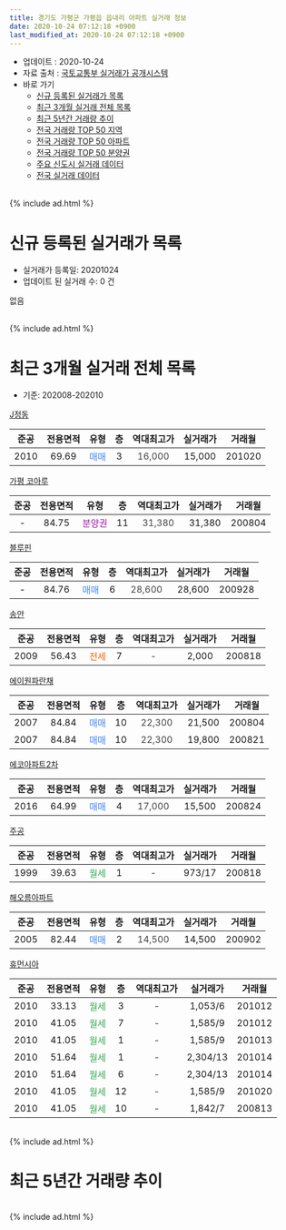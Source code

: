 ```yaml
---
title: 경기도 가평군 가평읍 읍내리 아파트 실거래 정보
date: 2020-10-24 07:12:18 +0900
last_modified_at: 2020-10-24 07:12:18 +0900
---
```


* 업데이트 : 2020-10-24
* 자료 출처 : [국토교통부 실거래가 공개시스템](http://rt.molit.go.kr)
* 바로 가기
    * [신규 등록된 실거래가 목록](#신규-등록된-실거래가-목록)
    * [최근 3개월 실거래 전체 목록](#최근-3개월-실거래-전체-목록)
    * [최근 5년간 거래량 추이](#최근-5년간-거래량-추이)
    * [전국 거래량 TOP 50 지역](https://inasie.github.io/apt-trade-info/최근-3개월-전국에서-가장-거래가-많이-발생한-지역)
    * [전국 거래량 TOP 50 아파트](https://inasie.github.io/apt-trade-info/최근-3개월-전국에서-가장-거래가-많이-발생한-아파트)
    * [전국 거래량 TOP 50 분양권](https://inasie.github.io/apt-trade-info/최근-3개월-전국에서-가장-거래가-많이-발생한-분양권)
    * [주요 신도시 실거래 데이터](https://inasie.github.io/apt-trade-info/주요-신도시)
    * [전국 실거래 데이터](https://inasie.github.io/apt-trade-info/전국)
<br>
{% include ad.html %}
<br>

# 신규 등록된 실거래가 목록
* 실거래가 등록일: 20201024
* 업데이트 된 실거래 수: 0 건

없음

<br>
{% include ad.html %}
<br>

# 최근 3개월 실거래 전체 목록
* 기준: 202008-202010


[J정동](https://search.naver.com/search.naver?query=%EA%B2%BD%EA%B8%B0%EB%8F%84+%EA%B0%80%ED%8F%89%EA%B5%B0+%EA%B0%80%ED%8F%89%EC%9D%8D+%EC%9D%8D%EB%82%B4%EB%A6%AC+J%EC%A0%95%EB%8F%99)

|준공|전용면적|유형|층|역대최고가|실거래가|거래월|
|:---:|:---:|:---:|:---:|:---:|:---:|:---:|
|2010|69.69|<span style="color:#4285f3">매매</span>|3|<span style="color:#444444">16,000</span>|15,000|201020|

[가평 코아루](https://search.naver.com/search.naver?query=%EA%B2%BD%EA%B8%B0%EB%8F%84+%EA%B0%80%ED%8F%89%EA%B5%B0+%EA%B0%80%ED%8F%89%EC%9D%8D+%EC%9D%8D%EB%82%B4%EB%A6%AC+%EA%B0%80%ED%8F%89+%EC%BD%94%EC%95%84%EB%A3%A8)

|준공|전용면적|유형|층|역대최고가|실거래가|거래월|
|:---:|:---:|:---:|:---:|:---:|:---:|:---:|
|-|84.75|<span style="color:#9C11A5">분양권</span>|11|<span style="color:#444444">31,380</span>|31,380|200804|

[블루핀](https://search.naver.com/search.naver?query=%EA%B2%BD%EA%B8%B0%EB%8F%84+%EA%B0%80%ED%8F%89%EA%B5%B0+%EA%B0%80%ED%8F%89%EC%9D%8D+%EC%9D%8D%EB%82%B4%EB%A6%AC+%EB%B8%94%EB%A3%A8%ED%95%80)

|준공|전용면적|유형|층|역대최고가|실거래가|거래월|
|:---:|:---:|:---:|:---:|:---:|:---:|:---:|
|-|84.76|<span style="color:#4285f3">매매</span>|6|<span style="color:#444444">28,600</span>|28,600|200928|

[송안](https://search.naver.com/search.naver?query=%EA%B2%BD%EA%B8%B0%EB%8F%84+%EA%B0%80%ED%8F%89%EA%B5%B0+%EA%B0%80%ED%8F%89%EC%9D%8D+%EC%9D%8D%EB%82%B4%EB%A6%AC+%EC%86%A1%EC%95%88)

|준공|전용면적|유형|층|역대최고가|실거래가|거래월|
|:---:|:---:|:---:|:---:|:---:|:---:|:---:|
|2009|56.43|<span style="color:#ff5a00">전세</span>|7|<span style="color:#444444">-</span>|2,000|200818|

[에이원파란채](https://search.naver.com/search.naver?query=%EA%B2%BD%EA%B8%B0%EB%8F%84+%EA%B0%80%ED%8F%89%EA%B5%B0+%EA%B0%80%ED%8F%89%EC%9D%8D+%EC%9D%8D%EB%82%B4%EB%A6%AC+%EC%97%90%EC%9D%B4%EC%9B%90%ED%8C%8C%EB%9E%80%EC%B1%84)

|준공|전용면적|유형|층|역대최고가|실거래가|거래월|
|:---:|:---:|:---:|:---:|:---:|:---:|:---:|
|2007|84.84|<span style="color:#4285f3">매매</span>|10|<span style="color:#444444">22,300</span>|21,500|200804|
|2007|84.84|<span style="color:#4285f3">매매</span>|10|<span style="color:#444444">22,300</span>|19,800|200821|

[에코아파트2차](https://search.naver.com/search.naver?query=%EA%B2%BD%EA%B8%B0%EB%8F%84+%EA%B0%80%ED%8F%89%EA%B5%B0+%EA%B0%80%ED%8F%89%EC%9D%8D+%EC%9D%8D%EB%82%B4%EB%A6%AC+%EC%97%90%EC%BD%94%EC%95%84%ED%8C%8C%ED%8A%B82%EC%B0%A8)

|준공|전용면적|유형|층|역대최고가|실거래가|거래월|
|:---:|:---:|:---:|:---:|:---:|:---:|:---:|
|2016|64.99|<span style="color:#4285f3">매매</span>|4|<span style="color:#444444">17,000</span>|15,500|200824|

[주공](https://search.naver.com/search.naver?query=%EA%B2%BD%EA%B8%B0%EB%8F%84+%EA%B0%80%ED%8F%89%EA%B5%B0+%EA%B0%80%ED%8F%89%EC%9D%8D+%EC%9D%8D%EB%82%B4%EB%A6%AC+%EC%A3%BC%EA%B3%B5)

|준공|전용면적|유형|층|역대최고가|실거래가|거래월|
|:---:|:---:|:---:|:---:|:---:|:---:|:---:|
|1999|39.63|<span style="color:#34a853">월세</span>|1|<span style="color:#444444">-</span>|973/17|200818|

[해오름아파트](https://search.naver.com/search.naver?query=%EA%B2%BD%EA%B8%B0%EB%8F%84+%EA%B0%80%ED%8F%89%EA%B5%B0+%EA%B0%80%ED%8F%89%EC%9D%8D+%EC%9D%8D%EB%82%B4%EB%A6%AC+%ED%95%B4%EC%98%A4%EB%A6%84%EC%95%84%ED%8C%8C%ED%8A%B8)

|준공|전용면적|유형|층|역대최고가|실거래가|거래월|
|:---:|:---:|:---:|:---:|:---:|:---:|:---:|
|2005|82.44|<span style="color:#4285f3">매매</span>|2|<span style="color:#444444">14,500</span>|14,500|200902|

[휴먼시아](https://search.naver.com/search.naver?query=%EA%B2%BD%EA%B8%B0%EB%8F%84+%EA%B0%80%ED%8F%89%EA%B5%B0+%EA%B0%80%ED%8F%89%EC%9D%8D+%EC%9D%8D%EB%82%B4%EB%A6%AC+%ED%9C%B4%EB%A8%BC%EC%8B%9C%EC%95%84)

|준공|전용면적|유형|층|역대최고가|실거래가|거래월|
|:---:|:---:|:---:|:---:|:---:|:---:|:---:|
|2010|33.13|<span style="color:#34a853">월세</span>|3|<span style="color:#444444">-</span>|1,053/6|201012|
|2010|41.05|<span style="color:#34a853">월세</span>|7|<span style="color:#444444">-</span>|1,585/9|201012|
|2010|41.05|<span style="color:#34a853">월세</span>|1|<span style="color:#444444">-</span>|1,585/9|201013|
|2010|51.64|<span style="color:#34a853">월세</span>|1|<span style="color:#444444">-</span>|2,304/13|201014|
|2010|51.64|<span style="color:#34a853">월세</span>|6|<span style="color:#444444">-</span>|2,304/13|201014|
|2010|41.05|<span style="color:#34a853">월세</span>|12|<span style="color:#444444">-</span>|1,585/9|201020|
|2010|41.05|<span style="color:#34a853">월세</span>|10|<span style="color:#444444">-</span>|1,842/7|200813|


<br>
{% include ad.html %}
<br>

# 최근 5년간 거래량 추이


<div style="width:100%;">
    <canvas id="deal_progress" height="200"></canvas>
</div>

<script>
new Chart(document.getElementById("deal_progress"), {
    type: 'line',
    data: {
        labels: ['201510','201511','201512','201601','201602','201603','201604','201605','201606','201607','201608','201609','201610','201611','201612','201701','201702','201703','201704','201705','201706','201707','201708','201709','201710','201711','201712','201801','201802','201803','201804','201805','201806','201807','201808','201809','201810','201811','201812','201901','201902','201903','201904','201905','201906','201907','201908','201909','201910','201911','201912','202001','202002','202003','202004','202005','202006','202007','202008','202009','202010'],
        datasets: [{
            label: '매매',
            pointRadius: 1,
            data: [6, 3, 5, 4, 11, 9, 11, 9, 1, 5, 4, 2, 5, 2, 2, 3, 3, 4, 3, 4, 6, 3, 4, 5, 1, 6, 2, 4, 4, 3, 2, 5, 2, 0, 3, 2, 3, 3, 4, 4, 2, 6, 2, 2, 5, 1, 2, 8, 2, 2, 8, 1, 4, 4, 4, 3, 2, 4, 4, 2, 1],
            borderColor: "rgba(255, 201, 14, 1)",
            backgroundColor: "rgba(255, 201, 14, 0.5)",
            fill: false,
            lineTension: 0
        },{
            label: '전월세',
            pointRadius: 1,
            data: [4, 2, 2, 3, 0, 8, 1, 5, 0, 1, 2, 4, 10, 3, 2, 3, 3, 1, 7, 0, 4, 1, 2, 3, 6, 5, 1, 1, 1, 4, 5, 2, 4, 4, 2, 2, 7, 6, 0, 1, 4, 2, 0, 2, 3, 0, 3, 1, 3, 2, 2, 3, 5, 2, 0, 2, 2, 0, 3, 0, 6],
            borderColor: "rgba(0, 141, 185, 1)",
            backgroundColor: "rgba(0, 141, 185, 0.5)",
            fill: false,
            lineTension: 0
        }
        ]
    },
    options: {
        responsive: true,
        title: {
            display: false
        },
        tooltips: {
            mode: 'index',
            intersect: false
        },
        hover: {
            mode: 'nearest',
            intersect: true
        },
        scales: {
            xAxes: [{
                display: true,
                scaleLabel: {
                    display: true,
                    labelString: '년/월'
                }
            }],
            yAxes: [{
                display: true,
                ticks: {
                    suggestedMin: 0,
                },
                scaleLabel: {
                    display: true,
                    labelString: '실거래 수'
                }
            }]
        }
    }
});

</script>


<br>
{% include ad.html %}
<br>


